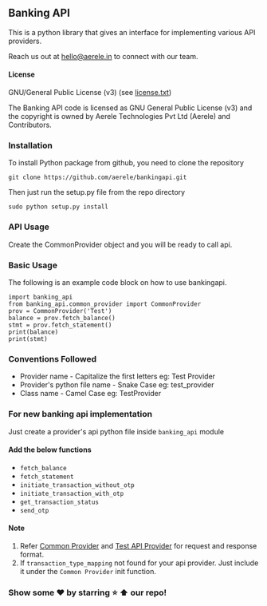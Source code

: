 ## Banking API
This is a python library that gives an interface for implementing various API providers.

Reach us out at hello@aerele.in to connect with our team.

#### License

GNU/General Public License (v3) (see [license.txt](license.txt))

The Banking API code is licensed as GNU General Public License (v3) and the copyright is owned by Aerele Technologies Pvt Ltd (Aerele) and Contributors.

### Installation

To install Python package from github, you need to clone the repository
```
git clone https://github.com/aerele/bankingapi.git
```
Then just run the setup.py file from the repo directory
```
sudo python setup.py install
```

### API Usage
Create the CommonProvider object and you will be ready to call api.

### Basic Usage
The following is an example code block on how to use bankingapi.

```
import banking_api
from banking_api.common_provider import CommonProvider
prov = CommonProvider('Test')
balance = prov.fetch_balance()
stmt = prov.fetch_statement()
print(balance)
print(stmt)
```

### Conventions Followed

 - Provider name - Capitalize the first letters eg: Test Provider
 - Provider's python file name - Snake Case eg: test_provider
 - Class name - Camel Case eg: TestProvider

### For new banking api implementation

Just create a provider's api python file inside ```banking_api``` module

#### Add the below functions

 - ```fetch_balance``` 
 - ```fetch_statement```
 - ```initiate_transaction_without_otp``` 
 - ```initiate_transaction_with_otp```
 - ```get_transaction_status```
 - ```send_otp```


#### Note

1. Refer [Common Provider](common_provider.py ) and [Test API Provider](test.py) for request and response format.
2. If ```transaction_type_mapping``` not found for your api provider. Just include it under the ```Common Provider``` init function.


### Show some ❤️ by starring :star: :arrow_up: our repo!
